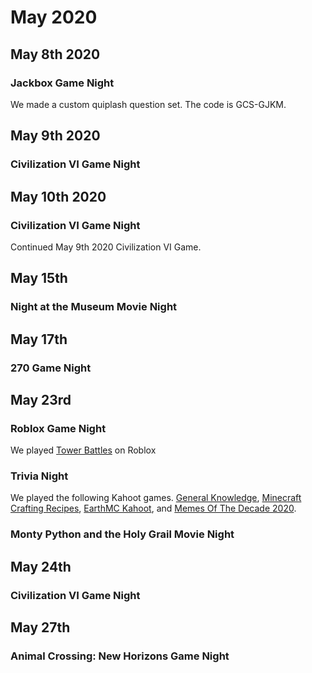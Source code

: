 # May 2020

## May 8th 2020
### Jackbox Game Night
We made a custom quiplash question set. The code is GCS-GJKM.

## May 9th 2020
### Civilization VI Game Night

## May 10th 2020
### Civilization VI Game Night
Continued May 9th 2020 Civilization VI Game.

## May 15th
### Night at the Museum Movie Night

## May 17th
### 270 Game Night

## May 23rd
### Roblox Game Night
We played [Tower Battles](https://www.roblox.com/games/45146873/Tower-Battles) on Roblox
### Trivia Night
We played the following Kahoot games. [General Knowledge](https://create.kahoot.it/share/general-knowledge/42c390ad-c5da-40cc-aab4-4f216231aaef), [Minecraft Crafting Recipes](https://create.kahoot.it/share/minecraft-crafting-recipes/8f6fb093-7565-40e6-94cf-106d7468aabb), [EarthMC Kahoot](https://create.kahoot.it/share/earthmc-kahoot/a055996e-faba-4c9a-b5a5-66beeccee30f), and [Memes Of The Decade 2020](https://create.kahoot.it/share/memes-of-the-decade-2020/882b7ac4-7f47-474e-9005-1c5a970f4b4c).
### Monty Python and the Holy Grail Movie Night

## May 24th
### Civilization VI Game Night

## May 27th
### Animal Crossing: New Horizons Game Night
